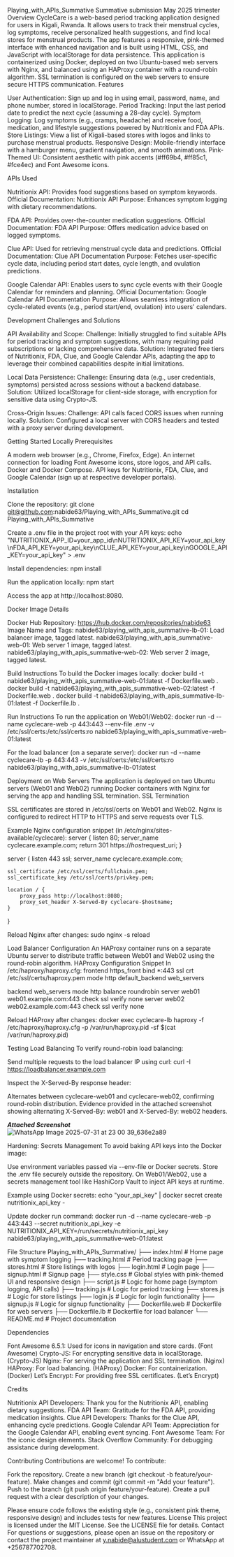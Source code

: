 Playing_with_APIs_Summative
Summative submission May 2025 trimester
Overview
CycleCare is a web-based period tracking application designed for users in Kigali, Rwanda. It allows users to track their menstrual cycles, log symptoms, receive personalized health suggestions, and find local stores for menstrual products. The app features a responsive, pink-themed interface with enhanced navigation and is built using HTML, CSS, and JavaScript with localStorage for data persistence. This application is containerized using Docker, deployed on two Ubuntu-based web servers with Nginx, and balanced using an HAProxy container with a round-robin algorithm. SSL termination is configured on the web servers to ensure secure HTTPS communication.
Features

User Authentication: Sign up and log in using email, password, name, and phone number, stored in localStorage.
Period Tracking: Input the last period date to predict the next cycle (assuming a 28-day cycle).
Symptom Logging: Log symptoms (e.g., cramps, headache) and receive food, medication, and lifestyle suggestions powered by Nutritionix and FDA APIs.
Store Listings: View a list of Kigali-based stores with logos and links to purchase menstrual products.
Responsive Design: Mobile-friendly interface with a hamburger menu, gradient navigation, and smooth animations.
Pink-Themed UI: Consistent aesthetic with pink accents (#ff69b4, #ff85c1, #fce4ec) and Font Awesome icons.

APIs Used

Nutritionix API: Provides food suggestions based on symptom keywords.
Official Documentation: Nutritionix API
Purpose: Enhances symptom logging with dietary recommendations.


FDA API: Provides over-the-counter medication suggestions.
Official Documentation: FDA API
Purpose: Offers medication advice based on logged symptoms.


Clue API: Used for retrieving menstrual cycle data and predictions.
Official Documentation: Clue API Documentation
Purpose: Fetches user-specific cycle data, including period start dates, cycle length, and ovulation predictions.


Google Calendar API: Enables users to sync cycle events with their Google Calendar for reminders and planning.
Official Documentation: Google Calendar API Documentation
Purpose: Allows seamless integration of cycle-related events (e.g., period start/end, ovulation) into users' calendars.



Development Challenges and Solutions

API Availability and Scope:
Challenge: Initially struggled to find suitable APIs for period tracking and symptom suggestions, with many requiring paid subscriptions or lacking comprehensive data.
Solution: Integrated free tiers of Nutritionix, FDA, Clue, and Google Calendar APIs, adapting the app to leverage their combined capabilities despite initial limitations.


Local Data Persistence:
Challenge: Ensuring data (e.g., user credentials, symptoms) persisted across sessions without a backend database.
Solution: Utilized localStorage for client-side storage, with encryption for sensitive data using Crypto-JS.


Cross-Origin Issues:
Challenge: API calls faced CORS issues when running locally.
Solution: Configured a local server with CORS headers and tested with a proxy server during development.



Getting Started Locally
Prerequisites

A modern web browser (e.g., Chrome, Firefox, Edge).
An internet connection for loading Font Awesome icons, store logos, and API calls.
Docker and Docker Compose.
API keys for Nutritionix, FDA, Clue, and Google Calendar (sign up at respective developer portals).

Installation

Clone the repository:
git clone git@github.com:nabide63/Playing_with_APIs_Summative.git
cd Playing_with_APIs_Summative


Create a .env file in the project root with your API keys:
echo "NUTRITIONIX_APP_ID=your_app_id\nNUTRITIONIX_API_KEY=your_api_key\nFDA_API_KEY=your_api_key\nCLUE_API_KEY=your_api_key\nGOOGLE_API_KEY=your_api_key" > .env


Install dependencies:
npm install


Run the application locally:
npm start

Access the app at http://localhost:8080.


Docker Image Details

Docker Hub Repository: https://hub.docker.com/repositories/nabide63
Image Name and Tags:
nabide63/playing_with_apis_summative-lb-01: Load balancer image, tagged latest.
nabide63/playing_with_apis_summative-web-01: Web server 1 image, tagged latest.
nabide63/playing_with_apis_summative-web-02: Web server 2 image, tagged latest.



Build Instructions
To build the Docker images locally:
docker build -t nabide63/playing_with_apis_summative-web-01:latest -f Dockerfile.web .
docker build -t nabide63/playing_with_apis_summative-web-02:latest -f Dockerfile.web .
docker build -t nabide63/playing_with_apis_summative-lb-01:latest -f Dockerfile.lb .

Run Instructions
To run the application on Web01/Web02:
docker run -d --name cyclecare-web -p 443:443 --env-file .env -v /etc/ssl/certs:/etc/ssl/certs:ro nabide63/playing_with_apis_summative-web-01:latest

For the load balancer (on a separate server):
docker run -d --name cyclecare-lb -p 443:443 -v /etc/ssl/certs:/etc/ssl/certs:ro nabide63/playing_with_apis_summative-lb-01:latest

Deployment on Web Servers
The application is deployed on two Ubuntu servers (Web01 and Web02) running Docker containers with Nginx for serving the app and handling SSL termination.
SSL Termination

SSL certificates are stored in /etc/ssl/certs on Web01 and Web02.
Nginx is configured to redirect HTTP to HTTPS and serve requests over TLS.

Example Nginx configuration snippet (in /etc/nginx/sites-available/cyclecare):
server {
    listen 80;
    server_name cyclecare.example.com;
    return 301 https://$host$request_uri;
}

server {
    listen 443 ssl;
    server_name cyclecare.example.com;

    ssl_certificate /etc/ssl/certs/fullchain.pem;
    ssl_certificate_key /etc/ssl/certs/privkey.pem;

    location / {
        proxy_pass http://localhost:8080;
        proxy_set_header X-Served-By cyclecare-$hostname;
    }
}

Reload Nginx after changes:
sudo nginx -s reload

Load Balancer Configuration
An HAProxy container runs on a separate Ubuntu server to distribute traffic between Web01 and Web02 using the round-robin algorithm.
HAProxy Configuration Snippet
In /etc/haproxy/haproxy.cfg:
frontend https_front
    bind *:443 ssl crt /etc/ssl/certs/haproxy.pem
    mode http
    default_backend web_servers

backend web_servers
    mode http
    balance roundrobin
    server web01 web01.example.com:443 check ssl verify none
    server web02 web02.example.com:443 check ssl verify none

Reload HAProxy after changes:
docker exec cyclecare-lb haproxy -f /etc/haproxy/haproxy.cfg -p /var/run/haproxy.pid -sf $(cat /var/run/haproxy.pid)

Testing Load Balancing
To verify round-robin load balancing:

Send multiple requests to the load balancer IP using curl:
curl -I https://loadbalancer.example.com


Inspect the X-Served-By response header:

Alternates between cyclecare-web01 and cyclecare-web02, confirming round-robin distribution.
Evidence provided in the attached screenshot showing alternating X-Served-By: web01 and X-Served-By: web02 headers.

***Attached Screenshot***
![WhatsApp Image 2025-07-31 at 23 00 39_636e2a89](https://github.com/user-attachments/assets/bd8fa80d-e503-47d1-9c42-0e69b25de3bd)


Hardening: Secrets Management
To avoid baking API keys into the Docker image:

Use environment variables passed via --env-file or Docker secrets.
Store the .env file securely outside the repository.
On Web01/Web02, use a secrets management tool like HashiCorp Vault to inject API keys at runtime.

Example using Docker secrets:
echo "your_api_key" | docker secret create nutritionix_api_key -

Update docker run command:
docker run -d --name cyclecare-web -p 443:443 --secret nutritionix_api_key -e NUTRITIONIX_API_KEY=/run/secrets/nutritionix_api_key nabide63/playing_with_apis_summative-web-01:latest

File Structure
Playing_with_APIs_Summative/
├── index.html        # Home page with symptom logging
├── tracking.html     # Period tracking page
├── stores.html       # Store listings with logos
├── login.html        # Login page
├── signup.html       # Signup page
├── style.css         # Global styles with pink-themed UI and responsive design
├── script.js         # Logic for home page (symptom logging, API calls)
├── tracking.js       # Logic for period tracking
├── stores.js         # Logic for store listings
├── login.js          # Logic for login functionality
├── signup.js         # Logic for signup functionality
├── Dockerfile.web    # Dockerfile for web servers
├── Dockerfile.lb     # Dockerfile for load balancer
└── README.md         # Project documentation

Dependencies

Font Awesome 6.5.1: Used for icons in navigation and store cards. (Font Awesome)
Crypto-JS: For encrypting sensitive data in localStorage. (Crypto-JS)
Nginx: For serving the application and SSL termination. (Nginx)
HAProxy: For load balancing. (HAProxy)
Docker: For containerization. (Docker)
Let’s Encrypt: For providing free SSL certificates. (Let’s Encrypt)

Credits

Nutritionix API Developers: Thank you for the Nutritionix API, enabling dietary suggestions.
FDA API Team: Gratitude for the FDA API, providing medication insights.
Clue API Developers: Thanks for the Clue API, enhancing cycle predictions.
Google Calendar API Team: Appreciation for the Google Calendar API, enabling event syncing.
Font Awesome Team: For the iconic design elements.
Stack Overflow Community: For debugging assistance during development.

Contributing
Contributions are welcome! To contribute:

Fork the repository.
Create a new branch (git checkout -b feature/your-feature).
Make changes and commit (git commit -m "Add your feature").
Push to the branch (git push origin feature/your-feature).
Create a pull request with a clear description of your changes.

Please ensure code follows the existing style (e.g., consistent pink theme, responsive design) and includes tests for new features.
License
This project is licensed under the MIT License. See the LICENSE file for details.
Contact
For questions or suggestions, please open an issue on the repository or contact the project maintainer at y.nabide@alustudent.com or WhatsApp at +256787702708.

